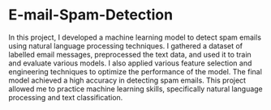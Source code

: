 # E-mail-Spam-Detection

In this project, I developed a machine learning model to detect spam emails using natural language processing techniques. I gathered a dataset of labelled email messages, preprocessed the text data, and used it to train and evaluate various models. I also applied various feature selection and engineering techniques to optimize the performance of the model. The final model achieved a high accuracy in detecting spam emails. This project allowed me to practice machine learning skills, specifically natural language processing and text classification.
